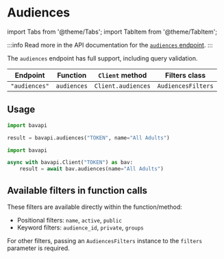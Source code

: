 # Audiences

import Tabs from '@theme/Tabs';
import TabItem from '@theme/TabItem';

:::info
Read more in the API documentation for the [`audiences` endpoint](/audiences/audiences.md).
:::

The `audiences` endpoint has full support, including query validation.

| Endpoint      | Function    | `Client` method    | Filters class      |
| ------------- | ----------- | ------------------ | ------------------ |
| `"audiences"` | `audiences` | `Client.audiences` | `AudiencesFilters` |

## Usage

<Tabs>
  <TabItem value="sync" label="Sync" default>

```py title="Using top-level functions"
import bavapi

result = bavapi.audiences("TOKEN", name="All Adults")
```

  </TabItem>
  <TabItem value="async" label="Async">

```py title="Using Client asynchronously"
import bavapi

async with bavapi.Client("TOKEN") as bav:
    result = await bav.audiences(name="All Adults")
```

  </TabItem>
</Tabs>

## Available filters in function calls

These filters are available directly within the function/method:

- Positional filters: `name`, `active`, `public`
- Keyword filters: `audience_id`, `private`, `groups`

For other filters, passing an `AudiencesFilters` instance to the `filters` parameter is required.
